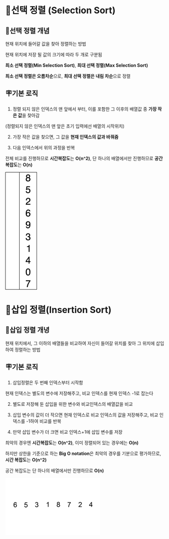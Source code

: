 # 🔑선택 정렬 (Selection Sort)



## 🎇선택 정렬 개념
현재 위치에 들어갈 값을 찾아 정렬하는 방법  

현재 위치에 저장 될 값의 크기에 따라 두 개로 구분됨  

**최소 선택 정렬(Min Selection Sort)**, **최대 선택 정렬(Max Selection Sort)**  

**최소 선택 정렬은 오름차순**으로, **최대 선택 정렬은 내림 차순**으로 정렬  

## 🪧기본 로직

1. 정렬 되지 않은 인덱스의 맨 앞에서 부터, 이를 포함한 그 이후의 배열값 중 **가장 작은 값**을 찾아감  

(정렬되지 않은 인덱스의 맨 앞은 초기 입력에선 배열의 시작위치)  

2. 가장 작은 값을 찾으면, 그 값을 **현재 인덱스의 값과 바꿔줌**  

3. 다음 인덱스에서 위의 과정을 반복  

전체 비교를 진행하므로 **시간복잡도**는 **O(n^2)**, 단 하나의 배열에서만 진행하므로 **공간복잡도**는 **O(n)**  

![](./img/selection.gif)  


# 🔑삽입 정렬(Insertion Sort)



## 🎇삽입 정렬 개녕
현재 위치에서, 그 이하의 배열들을 비교하여 자신이 들어갈 위치를 찾아 그 위치에 삽입하여 정렬하는 방법  

## 🪧기본 로직

1. 삽입정렬은 두 번째 인덱스부터 시작함  

현재 인덱스는 별도의 변수에 저장해주고, 비교 인덱스를 현재 인덱스 -1로 잡는다  

2. 별도로 저장해 둔 삽입을 위한 변수와 비교인덱스의 배열값을 비교  

3. 삽입 변수의 값이 더 작으면 현재 인덱스로 비교 인덱스의 값을 저장해주고, 비교 인덱스를 -1하여 비교를 반복  

4. 만약 삽입 변수가 더 크면 비교 인덱스+1에 삽입 변수를 저장  


최악의 경우엔 **시간복잡도**는 **O(n^2)**, 이미 정렬되어 있는 경우에는 **O(n)**  

하지만 상한을 기준으로 하는 **Big O notation**은 최악의 경우를 기분으로 평가하므로, **시간 복잡도**는 **O(n^2)**  

공간 복잡도는 단 하나의 배열에서만 진행하므로 **O(n)**  

![](./img/insertion.gif)  


